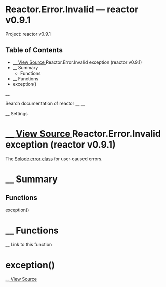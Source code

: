 # Reactor.Error.Invalid — reactor v0.9.1

Project: reactor v0.9.1

## Table of Contents

- [ __ View Source ](external_link) Reactor.Error.Invalid exception (reactor v0.9.1)
- __ Summary
  - Functions
- __ Functions
- exception()

__

Search documentation of reactor __ __

__ Settings

#  [ __ View Source ](external_link) Reactor.Error.Invalid exception (reactor v0.9.1)

The [Splode error class](external_link) for user-caused errors.

#  __ Summary

##  Functions

exception()

#  __ Functions

__ Link to this function

# exception()

[ __ View Source ](external_link)
